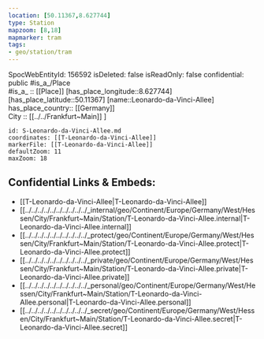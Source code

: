 ```yaml
---
location: [50.11367,8.627744] 
type: Station 
mapzoom: [8,18] 
mapmarker: tram 
tags:
- geo/station/tram
---
```

SpocWebEntityId: 156592
isDeleted: false
isReadOnly: false
confidential: public
#is_a_/Place  
#is_a_ :: [[Place]] 
[has_place_longitude::8.627744] 
[has_place_latitude::50.11367] 
[name::Leonardo-da-Vinci-Allee] 
has_place_country:: [[Germany]]  
City :: [[../../Frankfurt~Main]] ] 


```leaflet
id: S-Leonardo-da-Vinci-Allee.md
coordinates: [[T-Leonardo-da-Vinci-Allee]] 
markerFile: [[T-Leonardo-da-Vinci-Allee]] 
defaultZoom: 11 
maxZoom: 18
```


## Confidential Links & Embeds: 
- [[T-Leonardo-da-Vinci-Allee|T-Leonardo-da-Vinci-Allee]] 
- [[../../../../../../../../../../_internal/geo/Continent/Europe/Germany/West/Hessen/City/Frankfurt~Main/Station/T-Leonardo-da-Vinci-Allee.internal|T-Leonardo-da-Vinci-Allee.internal]] 
- [[../../../../../../../../../../_protect/geo/Continent/Europe/Germany/West/Hessen/City/Frankfurt~Main/Station/T-Leonardo-da-Vinci-Allee.protect|T-Leonardo-da-Vinci-Allee.protect]] 
- [[../../../../../../../../../../_private/geo/Continent/Europe/Germany/West/Hessen/City/Frankfurt~Main/Station/T-Leonardo-da-Vinci-Allee.private|T-Leonardo-da-Vinci-Allee.private]] 
- [[../../../../../../../../../../_personal/geo/Continent/Europe/Germany/West/Hessen/City/Frankfurt~Main/Station/T-Leonardo-da-Vinci-Allee.personal|T-Leonardo-da-Vinci-Allee.personal]] 
- [[../../../../../../../../../../_secret/geo/Continent/Europe/Germany/West/Hessen/City/Frankfurt~Main/Station/T-Leonardo-da-Vinci-Allee.secret|T-Leonardo-da-Vinci-Allee.secret]] 

